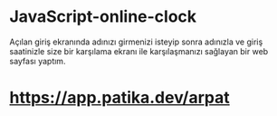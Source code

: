 # JavaScript-online-clock

Açılan giriş ekranında   adınızı girmenizi  isteyip sonra adınızla ve giriş saatinizle size bir karşılama ekranı ile karşılaşmanızı sağlayan bir web sayfası yaptım.
# <https://app.patika.dev/arpat>
